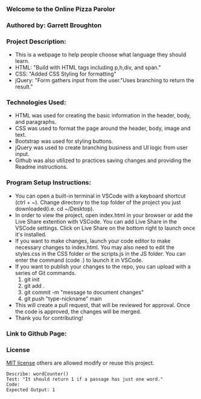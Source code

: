 ### Welcome to the Online Pizza Parolor

### Authored by:  Garrett Broughton

### Project Description: 
  -   This is a webpage to help people choose what language they should learn.
  -   HTML: "Build with HTML tags including p,h,div, and span."
  -   CSS: "Added CSS Styling for formatting"
  -   jQuery: "Form gathers input from the user."Uses branching to return the result."

### Technologies Used:
  -   HTML was used for creating the basic information in the header, body, and paragraphs.
  -   CSS was used to format the page around the header, body, image and text.
  -   Bootstrap was used for styling buttons.
  -   jQuery was used to create branching business and UI logic from user input.
  -   Github was also utilized to practices saving changes and providing the Readme instructions.

### Program Setup Instructions: 
  <!-- -  Clone this repository to your desktop or folder you wish to edit the project. You can download by clicking the green code button and choosing clone. Alternatively,  can also issue a git clone command from a terminal, then paste the link "https://github.com/gbrough/programming-language-suggester.git" -->
  -  You can open a built-in terminal in VSCode with a keyboard shortcut (ctrl + ~). Change directory to the top folder of the project you just downloaded(i.e. cd ~/Desktop).
  -  In order to view the project, open index.html in your browser or add the Live Share extention with VSCode. You can add Live Share in the VSCode settings. Click on Live Share on the bottom right to launch once it's installed.
  -  If you want to make changes, launch your code editor to make necessary changes to index.html. You may also need to edit the styles.css in the CSS folder or the scripts.js in the JS folder. You can enter the command (code .) to launch it in VSCode.
  - If you want to publish your changes to the repo, you can upload with a series of Git commands.
    1. git init
    <!-- 2. git remote "type-nickname" "https://github.com/gbrough/programming-language-suggester" -->
    2. git add .
    3. git commit -m "message to document changes"
    4. git push "type-nickname" main
  - This will create a pull request, that will be reviewed for approval. Once the code is approved, the changes will be merged.
  - Thank you for contributing!

### Link to Github Page: 
<!-- <a href="https://gbrough.github.io/programming-language-suggester/">GitHub Page</a> -->

### License 
[MIT license](https://opensource.org/licenses/MIT) others are allowed modify or reuse this project.

<!-- 
Addressbook = Pizza = object
Contacts = Toppings = prototypes
Contact = Topping

Create a website for a pizza company where a user can choose one or more individual toppings (cheese, pepperoni, artichoke, anchovy, etc) and a size to order a pizza and see the final cost.

Allow the user to choose toppings and size for the pizza they'd like to order.
Create a pizza object constructor with properties for toppings and size.
Create a prototype method for the cost of a pizza depending on the selections chosen. Use your own formula for this.
Keep it simple to start! You do not need to have a complex formula for determining cost (although you can if you like). The most important part of this code review is using and demonstrating your understanding of constructors and prototypes. 

Add ingredient, assign ID to pizza, find size S,M,L, calculates price based on size
Drop down or radio buttons for ingredients and size - store in object

update variables
fix delete button for start over
remove clickable list
change input from text to drop down
add logic for price changes
-->
```
Describe: wordCounter()
Test: "It should return 1 if a passage has just one word."
Code:
Expected Output: 1